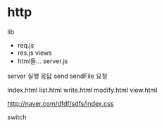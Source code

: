 # http 


lib
 - req.js
 - res.js
views
 - html들...
server.js 



server 실행
응답
    send
    sendFile
요청




index.html
list.html
write.html
modify.html
view.html

http://naver.com/dfdf/sdfs/index.css



switch 

